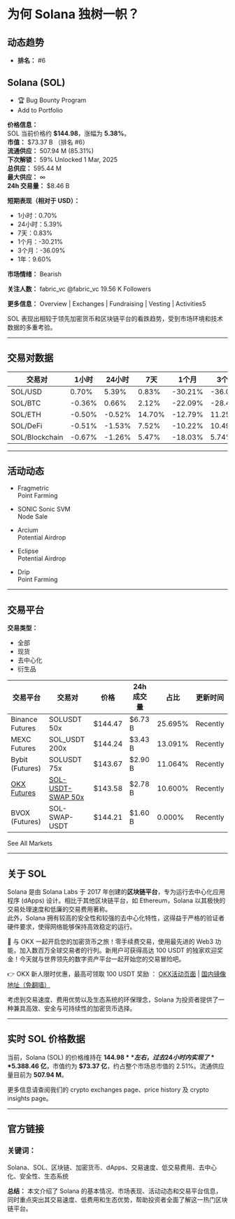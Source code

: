 # 为何 Solana 独树一帜？

## 动态趋势

- **排名：** #6

## Solana (SOL)

- 🏆 Bug Bounty Program  
- Add to Portfolio

**价格信息：**  
SOL 当前价格约 **$144.98**，涨幅为 **5.38%**。  
**市值：** $73.37 B  （排名 #6）  
**流通供应：** 507.94 M (85.31%)  
**下次解锁：** 59% Unlocked 1 Mar, 2025  
**总供应：** 595.44 M  
**最大供应：** ∞  
**24h 交易量：** $8.46 B  

**短期表现（相对于 USD）：**  
- 1小时：0.70%  
- 24小时：5.39%  
- 7天：0.83%  
- 1个月：-30.21%  
- 3个月：-36.09%  
- 1年：9.60%

**市场情绪：** Bearish

**关注人数：** fabric_vc @fabric_vc 19.56 K Followers

**更多信息：** Overview | Exchanges | Fundraising | Vesting | Activities5

SOL 表现出相较于领先加密货币和区块链平台的看跌趋势，受到市场环境和技术数据的多重考验。

---

## 交易对数据

| 交易对           | 1小时   | 24小时  | 7天    | 1个月     | 3个月     | 1年    |
|------------------|---------|---------|--------|-----------|-----------|--------|
| SOL/USD          | 0.70%   | 5.39%   | 0.83%  | -30.21%   | -36.09%   | 9.60%  |
| SOL/BTC          | -0.36%  | 0.66%   | 2.12%  | -22.09%   | -28.42%   | -14.35%|
| SOL/ETH          | -0.50%  | -0.52%  | 14.70% | -12.79%   | 11.25%    | 82.42% |
| SOL/DeFi         | -0.51%  | -1.53%  | 7.52%  | -10.22%   | 10.49%    | 71.30% |
| SOL/Blockchain   | -0.67%  | -1.26%  | 5.47%  | -18.03%   | 5.74%     | 36.18% |

---

## 活动动态

- Fragmetric  
  Point Farming

- SONIC Sonic SVM  
  Node Sale

- Arcium  
  Potential Airdrop

- Eclipse  
  Potential Airdrop

- Drip  
  Point Farming

---

## 交易平台

**交易类型：**  
- 全部  
- 现货  
- 去中心化  
- 衍生品  

| 交易平台           | 交易对               | 价格      | 24h 成交量    | 占比       | 更新时间  |
|--------------------|----------------------|-----------|---------------|------------|-----------|
| Binance Futures    | SOLUSDT 50x          | $144.47   | $6.73 B      | 25.695%    | Recently  |
| MEXC Futures       | SOL_USDT 200x        | $144.24   | $3.43 B      | 13.091%    | Recently  |
| Bybit (Futures)    | SOLUSDT 75x          | $143.67   | $2.90 B      | 11.064%    | Recently  |
| [OKX Futures](https://bit.ly/OKXe) | [SOL-USDT-SWAP 50x](https://bit.ly/OKXe) | $143.58   | $2.78 B      | 10.600%    | Recently  |
| BVOX (Futures)     | SOL-SWAP-USDT        | $144.21   | $1.60 B      | 0.000%     | Recently  |

See All Markets

---

## 关于 SOL

Solana 是由 Solana Labs 于 2017 年创建的**区块链平台**，专为运行去中心化应用程序 (dApps) 设计。相比于其他区块链平台，如 Ethereum，Solana 以其极快的交易处理速度和低廉的交易费用著称。  
此外，Solana 拥有较高的安全性和较强的去中心化特性，这得益于严格的验证者硬件要求，使得网络能够保持高效稳定的运行。

🚀 与 OKX 一起开启您的加密货币之旅！零手续费交易，使用最先进的 Web3 功能，加入数百万全球交易者的行列。新用户可获得高达 100 USDT 的独家欢迎奖金！今天就与世界领先的数字资产平台一起开始您的交易冒险吧。

👉 OKX 新人限时优惠，最高可领取 100 USDT 奖励 ： [OKX活动页面](https://bit.ly/OKXe) | [国内镜像地址（免翻墙）](https://bit.ly/okX)

考虑到交易速度、费用优势以及生态系统的环保理念，Solana 为投资者提供了一种兼具高效、安全与可持续性的加密货币选择。

---

## 实时 SOL 价格数据

当前，Solana (SOL) 的价格维持在 **$144.98** 左右，过去 24 小时内实现了 **5.38%** 的增长。SOL 的交易量在 24 小时内达到 **$8.46 亿**，市值约为 **$73.37 亿**，约占整个市场总市值的 2.51%。流通供应量目前为 **507.94 M**。

更多信息请查阅我们的 crypto exchanges page、price history 及 crypto insights page。

---

## 官方链接
 

### 关键词：
Solana、SOL、区块链、加密货币、dApps、交易速度、低交易费用、去中心化、安全性、生态系统
 

**总结：** 本文介绍了 Solana 的基本情况、市场表现、活动动态和交易平台信息，同时重点突出其交易速度、低费用和生态优势，帮助投资者全面了解这一热门区块链平台。